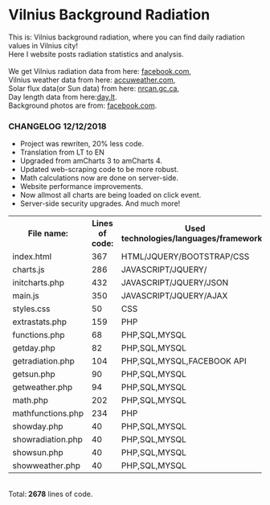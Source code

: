 # Vilnius Background Radiation 

<p> This is: Vilnius background radiation, where you can find daily radiation values in Vilnius city!<br>
Here I website posts radiation statistics and analysis.<br><br>
We get Vilnius radiation data from here: <a href="https://www.facebook.com/VilniausRadiacinisFonas/" target="_blank">facebook.com</a>,<br>
Vilnius weather data from here: <a href="http://www.accuweather.com/lt/" target="_blank">accuweather.com</a>,<br>
Solar flux data(or Sun data) from here: <a href="ftp://ftp.geolab.nrcan.gc.ca/data/solar_flux/daily_flux_values/fluxtable.txt" target="_blank">nrcan.gc.ca</a>,<br>
Day length data from here:<a href="https://day.lt/diena/" target="_blank">day.lt</a>.<br>
Background photos are from: <a href="https://www.facebook.com/gintaras.sphotography/" target="_blank">facebook.com</a>.

</p>


<h3> CHANGELOG 12/12/2018</h3>
<ul>
  <li> Project was rewriten, 20% less code.</li>
  <li> Translation from LT to EN</li>
  <li> Upgraded from amCharts 3 to amCharts 4.</li>
  <li> Updated web-scraping code to be more robust.</li>
  <li> Math calculations now are done on server-side.</li>
  <li> Website performance improvements.</li>
  <li> Now allmost all charts are being loaded on click event.</li>
  <li> Server-side security upgrades.</li.
  <li> And much more!</li>
</ul>

<table style="width:100%">
  <tr>
    <th>File name:</th>
    <th>Lines of code:</th> 
    <th>Used technologies/languages/frameworks:</th>
  </tr>
  <tr>
    <td>index.html</td>
    <td>367</td> 
    <td>HTML/JQUERY/BOOTSTRAP/CSS</td>
  </tr>
  <tr>
    <td>charts.js</td>
    <td>286</td> 
    <td>JAVASCRIPT/JQUERY/</td>
  </tr>
  <tr>
    <td>initcharts.php</td>
    <td>432</td> 
    <td>JAVASCRIPT/JQUERY/JSON</td>
  </tr>  
   <tr>
    <td>main.js</td>
    <td>350</td> 
    <td>JAVASCRIPT/JQUERY/AJAX</td>
  </tr>   
  <tr>
    <td>styles.css</td>
    <td>50</td> 
    <td>CSS</td>
  </tr> 
   <tr>
    <td>extrastats.php</td>
    <td>159</td> 
    <td>PHP</td>
  </tr>  
    <tr>
   <td>functions.php</td>
    <td>68</td> 
    <td>PHP,SQL,MYSQL</td>
  </tr> 
    <tr>
    <td>getday.php</td>
    <td>82</td> 
    <td>PHP,SQL,MYSQL</td>
  </tr> 
    <tr>
     <td>getradiation.php</td>
    <td>104</td> 
    <td>PHP,SQL,MYSQL,FACEBOOK API</td>
  </tr> 
    <tr>
     <td>getsun.php</td>
    <td>90</td> 
    <td>PHP,SQL,MYSQL</td>
  </tr> 
    <tr>
     <td>getweather.php</td>
    <td>94</td> 
    <td>PHP,SQL,MYSQL</td>
  </tr> 
    <tr>
     <td>math.php</td>
    <td>202</td> 
    <td>PHP,SQL,MYSQL</td>
  </tr> 
    <tr>
     <td>mathfunctions.php</td>
    <td>234</td> 
    <td>PHP</td>
  </tr>  
    <tr>
     <td>showday.php</td>
    <td>40</td> 
    <td>PHP,SQL,MYSQL</td>
  </tr> 
  <tr>
    <td>showradiation.php</td>
    <td>40</td> 
    <td>PHP,SQL,MYSQL</td>
  </tr>    
    <tr>
    <td>showsun.php</td>
    <td>40</td> 
    <td>PHP,SQL,MYSQL</td>
  </tr>
    <tr>
    <td>showweather.php</td>
    <td>40</td> 
    <td>PHP,SQL,MYSQL</td>
  </tr>  
</table>
<br>
Total:<strong> 2678</strong>  lines of code.
